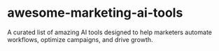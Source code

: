 # awesome-marketing-ai-tools
A curated list of amazing AI tools designed to help marketers automate workflows, optimize campaigns, and drive growth.
